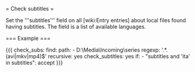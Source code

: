 = Check subtitles =

Set the '''subtitles''' field on all [wiki:Entry entries] about local files found having subtitles. The field is a list of available languages.

=== Example ===

{{{
  check_subs:
    find:
      path:
        - D:\Media\Incoming\series
      regexp: '.*\.(avi|mkv|mp4)$'
      recursive: yes
    check_subtitles: yes
    if:
      - "subtitles and 'ita' in subtitles": accept
}}}